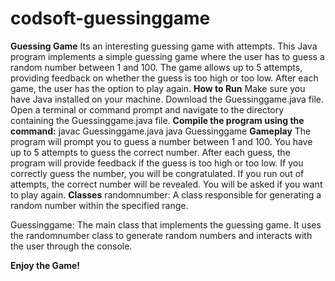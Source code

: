 # codsoft-guessinggame
**Guessing Game**
Its an interesting guessing game with attempts.
This Java program implements a simple guessing game where the user has to guess a random number between 1 and 100. The game allows up to 5 attempts, providing feedback on whether the guess is too high or too low. After each game, the user has the option to play again.
**How to Run**
Make sure you have Java installed on your machine.
Download the Guessinggame.java file.
Open a terminal or command prompt and navigate to the directory containing the Guessinggame.java file.
**Compile the program using the command:**
      javac Guessinggame.java
      java Guessinggame
**Gameplay**
The program will prompt you to guess a number between 1 and 100.
You have up to 5 attempts to guess the correct number.
After each guess, the program will provide feedback if the guess is too high or too low.
If you correctly guess the number, you will be congratulated.
If you run out of attempts, the correct number will be revealed.
You will be asked if you want to play again.
**Classes**
randomnumber: A class responsible for generating a random number within the specified range.

Guessinggame: The main class that implements the guessing game. It uses the randomnumber class to generate random numbers and interacts with the user through the console.

**Enjoy the Game!**








